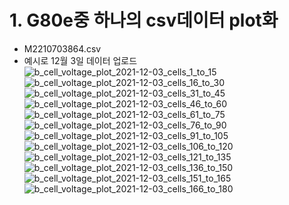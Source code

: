 # 1. G80e중 하나의 csv데이터 plot화
- M2210703864.csv
- 예시로 12월 3일 데이터 업로드
![b_cell_voltage_plot_2021-12-03_cells_1_to_15](https://github.com/user-attachments/assets/c6bdb7bc-6bfc-48b3-9b68-5cf8a77bbf78)
![b_cell_voltage_plot_2021-12-03_cells_16_to_30](https://github.com/user-attachments/assets/a027077e-a702-4292-8564-03339f70088c)
![b_cell_voltage_plot_2021-12-03_cells_31_to_45](https://github.com/user-attachments/assets/d7456a8f-884f-45db-897c-1df910c488c7)
![b_cell_voltage_plot_2021-12-03_cells_46_to_60](https://github.com/user-attachments/assets/84e01b45-6e4d-4fd9-9bc8-e5cc3737ef76)
![b_cell_voltage_plot_2021-12-03_cells_61_to_75](https://github.com/user-attachments/assets/50ff2c81-6fa2-41f3-9e07-c2a350d012cd)
![b_cell_voltage_plot_2021-12-03_cells_76_to_90](https://github.com/user-attachments/assets/7a962328-1358-4a96-8fb5-dea14b4e675c)
![b_cell_voltage_plot_2021-12-03_cells_91_to_105](https://github.com/user-attachments/assets/864fda2b-eb95-4a96-940b-f22c814ca9b8)
![b_cell_voltage_plot_2021-12-03_cells_106_to_120](https://github.com/user-attachments/assets/1bade88f-10e7-4a45-afa9-08f80a6bad2b)
![b_cell_voltage_plot_2021-12-03_cells_121_to_135](https://github.com/user-attachments/assets/ed82e7d1-1c42-49bc-a5ce-4fdd70fc6bca)
![b_cell_voltage_plot_2021-12-03_cells_136_to_150](https://github.com/user-attachments/assets/4c28ffab-e210-4db3-84db-f0eb9616c801)
![b_cell_voltage_plot_2021-12-03_cells_151_to_165](https://github.com/user-attachments/assets/128cfc86-c5f1-454e-877c-840aa777073d)
![b_cell_voltage_plot_2021-12-03_cells_166_to_180](https://github.com/user-attachments/assets/db39e6d3-8acb-41a2-aadf-16f7930a3eb7)

